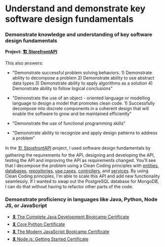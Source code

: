 # Understand and demonstrate key software design fundamentals

### Demonstrate knowledge and understanding of key software design fundamentals

**Project: [🏗 StorefrontAPI](https://github.com/4orter/Learning/tree/main/Udacity/Fullstack%20JavaScript%20Nanodegree/StorefrontAPI)**

This also answers: 
- "Demonstrate successful problem solving behaviors. 1) Demonstrate ability to decompose a problem 2) Demonstrate ability to use abstract data types 3) Demonstrate ability to apply algorithms as a solution 4) Demonstrate ability to follow logical conclusions"

- "Demonstrate the use of an object - oriented language or modelling language to design a model that promotes clean code. 1) Successfully decompose into discrete components in a coherent design that will enable the software to grow and be maintained efficiently"

- "Demonstrate the use of functional programming skills"

-  "Demonstrate ability to recognize and apply design patterns to address a problem"


In the [🏗 StorefrontAPI](https://github.com/4orter/Learning/tree/main/Udacity/Fullstack%20JavaScript%20Nanodegree/StorefrontAPI) project, I used software design fundamentals by gathering the requirements for the API, designing and developing the API, testing the API and improving the API as requirements changed. You'll see that I decompose the problem using a Clean Coding principles with [entities](https://github.com/4orter/Learning/tree/main/Udacity/Fullstack%20JavaScript%20Nanodegree/StorefrontAPI/src/entities), [databases](https://github.com/4orter/Learning/tree/main/Udacity/Fullstack%20JavaScript%20Nanodegree/StorefrontAPI/src/frameworks/databases), [repositories](https://github.com/4orter/Learning/tree/main/Udacity/Fullstack%20JavaScript%20Nanodegree/StorefrontAPI/src/frameworks/repositories), [use cases](https://github.com/4orter/Learning/tree/main/Udacity/Fullstack%20JavaScript%20Nanodegree/StorefrontAPI/src/use-cases), [controllers](https://github.com/4orter/Learning/tree/main/Udacity/Fullstack%20JavaScript%20Nanodegree/StorefrontAPI/src/controllers), and [services](https://github.com/4orter/Learning/tree/main/Udacity/Fullstack%20JavaScript%20Nanodegree/StorefrontAPI/src/controllers/services). By using Clean Coding principles, I'm able to scale this API and add new functionality seamlessly. If I wanted to swap out the PostgreSQL database for MongoDB, I can do that without having to refactor other parts of the code.





### Demonstrate proficiency in languages like Java, Python, Node JS, or JavaScript

- [🎗️ The Complete Java Development Bootcamp Certificate](/Certificates/Java%20Bootcamp%20Certificate.pdf)
- [🎗️ Core Python Certificate](/Certificates/Core%20Python%20Certificate.pdf)
- [🎗️ The Modern JavaScript Bootcamp Certificate](/Certificates/Modern%20JavaScript%20Bootcamp%20Certificate.pdf)
- [🎗️ Node.js: Getting Started Certificate](/Certificates/Node.js%20Certificate.pdf)